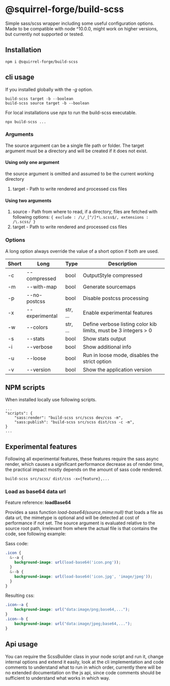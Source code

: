 # @squirrel-forge/build-scss
Simple sass/scss wrapper including some useful configuration options.
Made to be compatible with node ^10.0.0, might work on higher versions, but currently not supported or tested.

## Installation

```
npm i @squirrel-forge/build-scss

```

## cli usage

If you installed globally with the *-g* option.
```
build-scss target -b --boolean
build-scss source target -b --boolean

```

For local installations use *npx* to run the build-scss executable.
```
npx build-scss ...
```

### Arguments

The source argument can be a single file path or folder.
The target argument must be a directory and will be created if it does not exist.

#### Using only one argument

the source argument is omitted and assumed to be the current working directory
1. target - Path to write rendered and processed css files

#### Using two arguments

1. source - Path from where to read, if a directory, files are fetched with following options:
            ```{ exclude : /\/_[^/]*\.scss$/, extensions : /\.scss/ }```
2. target - Path to write rendered and processed css files

### Options

A long option always override the value of a short option if both are used.

| Short | Long           | Type     | Description                                                     |
|-------|----------------|----------|-----------------------------------------------------------------|
| -c    | --compressed   | bool     | OutputStyle compressed                                          |
| -m    | --with-map     | bool     | Generate sourcemaps                                             |
| -p    | --no-postcss   | bool     | Disable postcss processing                                      |
| -x    | --experimental | str, ... | Enable experimental features                                    |
| -w    | --colors       | str, ... | Define verbose listing color kib limits, must be 3 integers > 0 |
| -s    | --stats        | bool     | Show stats output                                               |
| -i    | --verbose      | bool     | Show additional info                                            |
| -u    | --loose        | bool     | Run in loose mode, disables the strict option                   |
| -v    | --version      | bool     | Show the application version                                    |

## NPM scripts

When installed locally use following scripts.

```
...
"scripts": {
    "sass:render": "build-scss src/scss dev/css -m",
    "sass:publish": "build-scss src/scss dist/css -c -m",
}
...
```

## Experimental features

Following all experimental features, these features require the sass async render, which causes a significant performance decrease as of render time, the practical impact mostly depends on the amount of sass code rendered.

```
build-scss src/scss/ dist/css -x={feature},...
```

### Load as base64 data url

Feature reference: **loadBase64**

Provides a sass function *load-base64($source,$mime:null)* that loads a file as data url, the mimetype is optional and will be detected at cost of performance if not set. The source argument is evaluated relative to the source root path, irrelevant from where the actual file is that contains the code, see following example:

Sass code:
```scss
.icon {
  &--a {
    background-image: url(load-base64('icon.png'));
  }
  &--b {
    background-image: url(load-base64('icon.jpg', 'image/jpeg'));
  }
}
```

Resulting css:
```css
.icon--a {
    background-image: url("data:image/png;base64,...");
}
.icon--b {
    background-image: url("data:image/jpeg;base64,...");
}
```

## Api usage

You can require the ScssBuilder class in your node script and run it, change internal options and extend it easily, look at the cli implementation and code comments to understand what to run in which order, currently there will be no extended documentation on the js api, since code comments should be sufficient to understand what works in which way.
